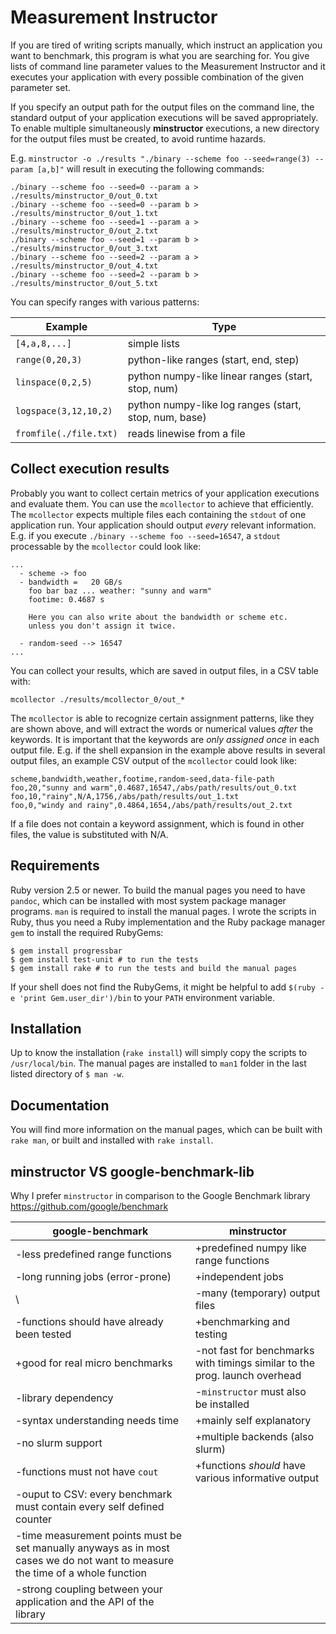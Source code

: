 # Measurement Instructor

If you are tired of writing scripts manually, which instruct an
application you want to benchmark, this program is what you are
searching for. You give lists of command line parameter values to the
Measurement Instructor and it executes your application with every
possible combination of the given parameter set.

If you specify an output path for the output files on the command line,
the standard output of your application executions will be saved
appropriately. To enable multiple simultaneously **minstructor**
executions, a new directory for the output files must be created, to
avoid runtime hazards.

E.g. `minstructor -o ./results "./binary --scheme foo --seed=range(3)
--param [a,b]"` will result in executing the following
    commands:

    ./binary --scheme foo --seed=0 --param a > ./results/minstructor_0/out_0.txt
    ./binary --scheme foo --seed=0 --param b > ./results/minstructor_0/out_1.txt
    ./binary --scheme foo --seed=1 --param a > ./results/minstructor_0/out_2.txt
    ./binary --scheme foo --seed=1 --param b > ./results/minstructor_0/out_3.txt
    ./binary --scheme foo --seed=2 --param a > ./results/minstructor_0/out_4.txt
    ./binary --scheme foo --seed=2 --param b > ./results/minstructor_0/out_5.txt

You can specify ranges with various
patterns:

| **Example**            | **Type**                                              |
| ---------------------- | ----------------------------------------------------- |
| `[4,a,8,...]`          | simple lists                                          |
| `range(0,20,3)`        | python-like ranges (start, end, step)                 |
| `linspace(0,2,5)`      | python numpy-like linear ranges (start, stop, num)    |
| `logspace(3,12,10,2)`  | python numpy-like log ranges (start, stop, num, base) |
| `fromfile(./file.txt)` | reads linewise from a file                            |

## Collect execution results

Probably you want to collect certain metrics of your application
executions and evaluate them. You can use the `mcollector` to achieve
that efficiently. The `mcollector` expects multiple files each
containing the `stdout` of one application run. Your application should
output *every* relevant information. E.g. if you execute `./binary
--scheme foo --seed=16547`, a `stdout` processable by the `mcollector`
could look like:

    ...
      - scheme -> foo
      - bandwidth =   20 GB/s
        foo bar baz ... weather: "sunny and warm"
        footime: 0.4687 s
    
        Here you can also write about the bandwidth or scheme etc.
        unless you don't assign it twice.
    
      - random-seed --> 16547
    ...

You can collect your results, which are saved in output files, in a CSV
table with:

    mcollector ./results/mcollector_0/out_*

The `mcollector` is able to recognize certain assignment patterns, like
they are shown above, and will extract the words or numerical values
*after* the keywords. It is important that the keywords are *only
assigned once* in each output file. E.g. if the shell expansion in the
example above results in several output files, an example CSV output of
the `mcollector` could look like:

    scheme,bandwidth,weather,footime,random-seed,data-file-path
    foo,20,"sunny and warm",0.4687,16547,/abs/path/results/out_0.txt
    foo,10,"rainy",N/A,1756,/abs/path/results/out_1.txt
    foo,0,"windy and rainy",0.4864,1654,/abs/path/results/out_2.txt

If a file does not contain a keyword assignment, which is found in other
files, the value is substituted with N/A.

## Requirements

Ruby version 2.5 or newer. To build the manual pages you need to have
`pandoc`, which can be installed with most system package manager
programs. `man` is required to install the manual pages. I wrote the
scripts in Ruby, thus you need a Ruby implementation and the Ruby
package manager `gem` to install the required RubyGems:

``` shell
$ gem install progressbar
$ gem install test-unit # to run the tests
$ gem install rake # to run the tests and build the manual pages
```

If your shell does not find the RubyGems, it might be helpful to add
`$(ruby -e 'print Gem.user_dir')/bin` to your `PATH` environment
variable.

## Installation

Up to know the installation (`rake install`) will simply copy the
scripts to `/usr/local/bin`. The manual pages are installed to `man1`
folder in the last listed directory of `$ man -w`.

## Documentation

You will find more information on the manual pages, which can be built
with `rake man`, or built and installed with `rake install`.

## minstructor VS google-benchmark-lib

Why I prefer `minstructor` in comparison to the Google Benchmark library
https://github.com/google/benchmark

| **google-benchmark**                                                                                                           | **minstructor**                                                             |
| ------------------------------------------------------------------------------------------------------------------------------ | --------------------------------------------------------------------------- |
| \-less predefined range functions                                                                                              | \+predefined numpy like range functions                                     |
| \-long running jobs (error-prone)                                                                                              | \+independent jobs                                                          |
| \\                                                                                                                             | \-many (temporary) output files                                             |
| \-functions should have already been tested                                                                                    | \+benchmarking and testing                                                  |
| \+good for real micro benchmarks                                                                                               | \-not fast for benchmarks with timings similar to the prog. launch overhead |
| \-library dependency                                                                                                           | \-`minstructor` must also be installed                                      |
| \-syntax understanding needs time                                                                                              | \+mainly self explanatory                                                   |
| \-no slurm support                                                                                                             | \+multiple backends (also slurm)                                            |
| \-functions must not have `cout`                                                                                               | \+functions *should* have various informative output                        |
| \-ouput to CSV: every benchmark must contain every self defined counter                                                        |                                                                             |
| \-time measurement points must be set manually anyways as in most cases we do not want to measure the time of a whole function |                                                                             |
| \-strong coupling between your application and the API of the library                                                          |                                                                             |
